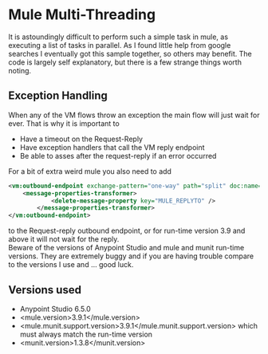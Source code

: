 Mule Multi-Threading
===
It is astoundingly difficult to perform such a simple task in mule, as executing a list of tasks in parallel. As I found little help from google searches I eventually got this sample together, so others may benefit.
The code is largely self explanatory, but there is a few strange things worth noting.
## Exception Handling
When any of the VM flows throw an exception the main flow will just wait for ever. That is why it is important to 
 - Have a timeout on the Request-Reply
 - Have exception handlers that call the VM reply endpoint
 - Be able to asses after the request-reply if an error occurred
 
For a bit of extra weird mule you also need to add 
```xml
<vm:outbound-endpoint exchange-pattern="one-way" path="split" doc:name="VM">
 	<message-properties-transformer>
        	<delete-message-property key="MULE_REPLYTO" />
        </message-properties-transformer>
</vm:outbound-endpoint>
```
to the Request-reply outbound endpoint, or for run-time version 3.9 and above it will not wait for the reply.  
Beware of the versions of Anypoint Studio and mule and munit run-time versions. They are extremely buggy and if you are having trouble compare to the versions I use and ... good luck.
## Versions used
 - Anypoint Studio 6.5.0
 - 	<mule.version>3.9.1</mule.version>
 - <mule.munit.support.version>3.9.1</mule.munit.support.version> which must always match the run-time version
 - <munit.version>1.3.8</munit.version>
	

